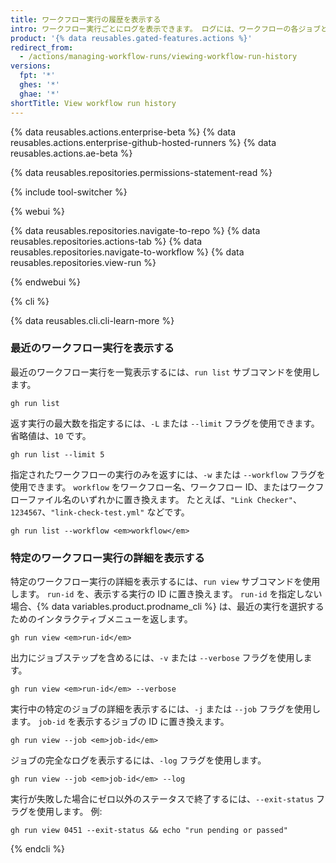 ```yaml
---
title: ワークフロー実行の履歴を表示する
intro: ワークフロー実行ごとにログを表示できます。 ログには、ワークフローの各ジョブとステップのステータスが含まれます。
product: '{% data reusables.gated-features.actions %}'
redirect_from:
  - /actions/managing-workflow-runs/viewing-workflow-run-history
versions:
  fpt: '*'
  ghes: '*'
  ghae: '*'
shortTitle: View workflow run history
---
```


{% data reusables.actions.enterprise-beta %}
{% data reusables.actions.enterprise-github-hosted-runners %}
{% data reusables.actions.ae-beta %}

{% data reusables.repositories.permissions-statement-read %}

{% include tool-switcher %}

{% webui %}

{% data reusables.repositories.navigate-to-repo %}
{% data reusables.repositories.actions-tab %}
{% data reusables.repositories.navigate-to-workflow %}
{% data reusables.repositories.view-run %}

{% endwebui %}

{% cli %}

{% data reusables.cli.cli-learn-more %}

### 最近のワークフロー実行を表示する

最近のワークフロー実行を一覧表示するには、`run list` サブコマンドを使用します。

```shell
gh run list
```

返す実行の最大数を指定するには、`-L` または `--limit` フラグを使用できます。 省略値は、`10` です。

```shell
gh run list --limit 5
```

指定されたワークフローの実行のみを返すには、`-w` または `--workflow` フラグを使用できます。  `workflow` をワークフロー名、ワークフロー ID、またはワークフローファイル名のいずれかに置き換えます。 たとえば、`"Link Checker"`、`1234567`、`"link-check-test.yml"` などです。

```shell
gh run list --workflow <em>workflow</em>
```

### 特定のワークフロー実行の詳細を表示する

特定のワークフロー実行の詳細を表示するには、`run view` サブコマンドを使用します。 `run-id` を、表示する実行の ID に置き換えます。 `run-id` を指定しない場合、{% data variables.product.prodname_cli %} は、最近の実行を選択するためのインタラクティブメニューを返します。

```shell
gh run view <em>run-id</em>
```

出力にジョブステップを含めるには、`-v` または `--verbose` フラグを使用します。

```shell
gh run view <em>run-id</em> --verbose
```

実行中の特定のジョブの詳細を表示するには、`-j` または `--job` フラグを使用します。  `job-id` を表示するジョブの ID に置き換えます。

```shell
gh run view --job <em>job-id</em>
```

ジョブの完全なログを表示するには、`-log` フラグを使用します。

```shell
gh run view --job <em>job-id</em> --log
```

実行が失敗した場合にゼロ以外のステータスで終了するには、`--exit-status` フラグを使用します。 例:

```shell
gh run view 0451 --exit-status && echo "run pending or passed"
```

{% endcli %}
